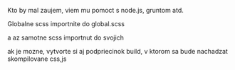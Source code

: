 Kto by mal zaujem, viem mu pomoct s node.js, gruntom atd.

Globalne scss importnite do global.scss

a az samotne scss importnut do svojich

ak je mozne, vytvorte si aj podpriecinok build, v ktorom sa bude nachadzat skompilovane css,js

